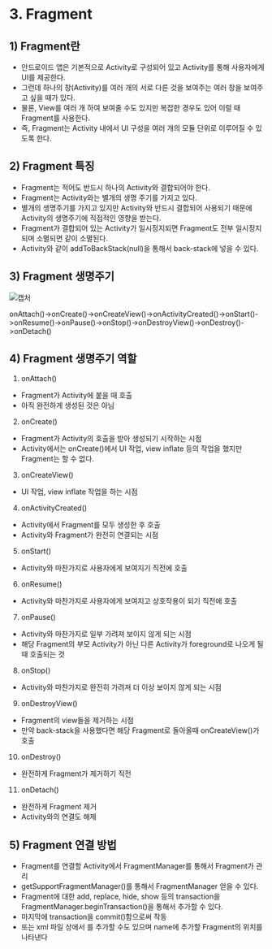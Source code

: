 # 3. Fragment
## 1) Fragment란
+ 안드로이드 앱은 기본적으로 Activity로 구성되어 있고 Activity를 통해 사용자에게 UI를 제공한다.
+ 그런데 하나의 창(Activity)를 여러 개의 서로 다른 것을 보여주는 여러 창을 보여주고 싶을 때가 있다.
+ 물론, View를 여러 개 하여 보여줄 수도 있지만 복잡한 경우도 있어 이럴 때 Fragment를 사용한다.
+ 즉, Fragment는 Activity 내에서 UI 구성을 여러 개의 모듈 단위로 이루어질 수 있도록 한다.

## 2) Fragment 특징
+ Fragment는 적어도 반드시 하나의 Activity와 결합되어야 한다.
+ Fragment는 Activity와는 별개의 생명 주기를 가지고 있다.
+ 별개의 생명주기를 가지고 있지만 Activity와 반드시 결합되어 사용되기 때문에 Activity의 생명주기에 직접적인 영향을 받는다.
+ Fragment가 결합되어 있는 Activity가 일시정지되면 Fragment도 전부 일시정지되며 소멸되면 같이 소멸된다.
+ Activity와 같이 addToBackStack(null)을 통해서 back-stack에 넣을 수 있다.

## 3) Fragment 생명주기
![캡처](https://user-images.githubusercontent.com/17876424/118468260-8ceb8500-b73f-11eb-9756-121827a2cb76.PNG)

onAttach()->onCreate()->onCreateView()->onActivityCreated()->onStart()->onResume()->onPause()->onStop()->onDestroyView()->onDestroy()->onDetach()

## 4) Fragment 생명주기 역할
1. onAttach()
+ Fragment가 Activity에 붙을 때 호출
+ 아직 완전하게 생성된 것은 아님
2. onCreate()
+ Fragment가 Activity의 호출을 받아 생성되기 시작하는 시점
+ Activity에서는 onCreate()에서 UI 작업, view inflate 등의 작업을 했지만 Fragment는 할 수 없다.

3. onCreateView()
+ UI 작업, view inflate 작업을 하는 시점

4. onActivityCreated()
+ Activity에서 Fragment를 모두 생성한 후 호출
+ Activity와 Fragment가 완전히 연결되는 시점

5. onStart()
+ Activity와 마찬가지로 사용자에게 보여지기 직전에 호출

6. onResume()
+ Activity와 마찬가지로 사용자에게 보여지고 상호작용이 되기 직전에 호출

7. onPause()
+ Activity와 마찬가지로 일부 가려져 보이지 않게 되는 시점
+ 해당 Fragment의 부모 Activity가 아닌 다른 Activity가 foreground로 나오게 될 때 호출되는 것

8. onStop()
+ Activity와 마찬가지로 완전히 가려져 더 이상 보이지 않게 되는 시점

9. onDestroyView()
+ Fragment의 view들을 제거하는 시점
+ 만약 back-stack을 사용했다면 해당 Fragment로 돌아올때 onCreateView()가 호출

10. onDestroy()
+ 완전하게 Fragment가 제거하기 직전

11. onDetach()
+ 완전하게 Fragment 제거
+ Activity와의 연결도 해제

## 5) Fragment 연결 방법
+ Fragment를 연결할 Activity에서 FragmentManager를 통해서 Fragment가 관리
+ getSupportFragmentManager()를 통해서 FragmentManager 얻을 수 있다.
+ Fragment에 대한 add, replace, hide, show 등의 transaction을 FragmentManager.beginTransaction()을 통해서 추가할 수 있다.
+ 마지막에 transaction을 commit()함으로써 작동
+ 또는 xml 파일 상에서 <fragment>를 추가할 수도 있으며 name에 추가할 Fragment의 위치를 나타낸다

